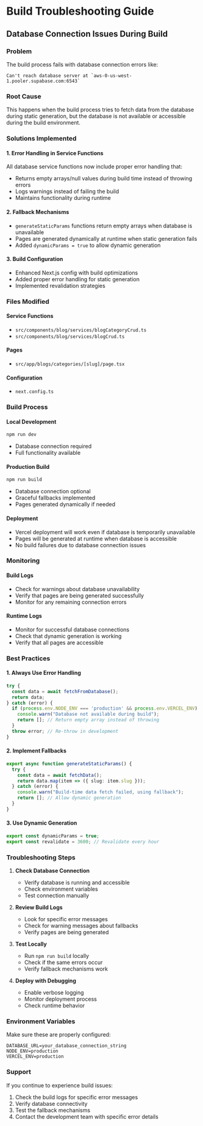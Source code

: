 # Build Troubleshooting Guide

## Database Connection Issues During Build

### Problem
The build process fails with database connection errors like:
```
Can't reach database server at `aws-0-us-west-1.pooler.supabase.com:6543`
```

### Root Cause
This happens when the build process tries to fetch data from the database during static generation, but the database is not available or accessible during the build environment.

### Solutions Implemented

#### 1. Error Handling in Service Functions
All database service functions now include proper error handling that:
- Returns empty arrays/null values during build time instead of throwing errors
- Logs warnings instead of failing the build
- Maintains functionality during runtime

#### 2. Fallback Mechanisms
- `generateStaticParams` functions return empty arrays when database is unavailable
- Pages are generated dynamically at runtime when static generation fails
- Added `dynamicParams = true` to allow dynamic generation

#### 3. Build Configuration
- Enhanced Next.js config with build optimizations
- Added proper error handling for static generation
- Implemented revalidation strategies

### Files Modified

#### Service Functions
- `src/components/blog/services/blogCategoryCrud.ts`
- `src/components/blog/services/blogCrud.ts`

#### Pages
- `src/app/blogs/categories/[slug]/page.tsx`

#### Configuration
- `next.config.ts`

### Build Process

#### Local Development
```bash
npm run dev
```
- Database connection required
- Full functionality available

#### Production Build
```bash
npm run build
```
- Database connection optional
- Graceful fallbacks implemented
- Pages generated dynamically if needed

#### Deployment
- Vercel deployment will work even if database is temporarily unavailable
- Pages will be generated at runtime when database is accessible
- No build failures due to database connection issues

### Monitoring

#### Build Logs
- Check for warnings about database unavailability
- Verify that pages are being generated successfully
- Monitor for any remaining connection errors

#### Runtime Logs
- Monitor for successful database connections
- Check that dynamic generation is working
- Verify that all pages are accessible

### Best Practices

#### 1. Always Use Error Handling
```typescript
try {
  const data = await fetchFromDatabase();
  return data;
} catch (error) {
  if (process.env.NODE_ENV === 'production' && process.env.VERCEL_ENV) {
    console.warn("Database not available during build");
    return []; // Return empty array instead of throwing
  }
  throw error; // Re-throw in development
}
```

#### 2. Implement Fallbacks
```typescript
export async function generateStaticParams() {
  try {
    const data = await fetchData();
    return data.map(item => ({ slug: item.slug }));
  } catch (error) {
    console.warn("Build-time data fetch failed, using fallback");
    return []; // Allow dynamic generation
  }
}
```

#### 3. Use Dynamic Generation
```typescript
export const dynamicParams = true;
export const revalidate = 3600; // Revalidate every hour
```

### Troubleshooting Steps

1. **Check Database Connection**
   - Verify database is running and accessible
   - Check environment variables
   - Test connection manually

2. **Review Build Logs**
   - Look for specific error messages
   - Check for warning messages about fallbacks
   - Verify pages are being generated

3. **Test Locally**
   - Run `npm run build` locally
   - Check if the same errors occur
   - Verify fallback mechanisms work

4. **Deploy with Debugging**
   - Enable verbose logging
   - Monitor deployment process
   - Check runtime behavior

### Environment Variables

Make sure these are properly configured:
```env
DATABASE_URL=your_database_connection_string
NODE_ENV=production
VERCEL_ENV=production
```

### Support

If you continue to experience build issues:
1. Check the build logs for specific error messages
2. Verify database connectivity
3. Test the fallback mechanisms
4. Contact the development team with specific error details